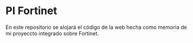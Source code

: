 # PI Fortinet

En este repositorio se alojará el código de la web hecha como memoria de mi proyeccto integrado sobre Fortinet.
